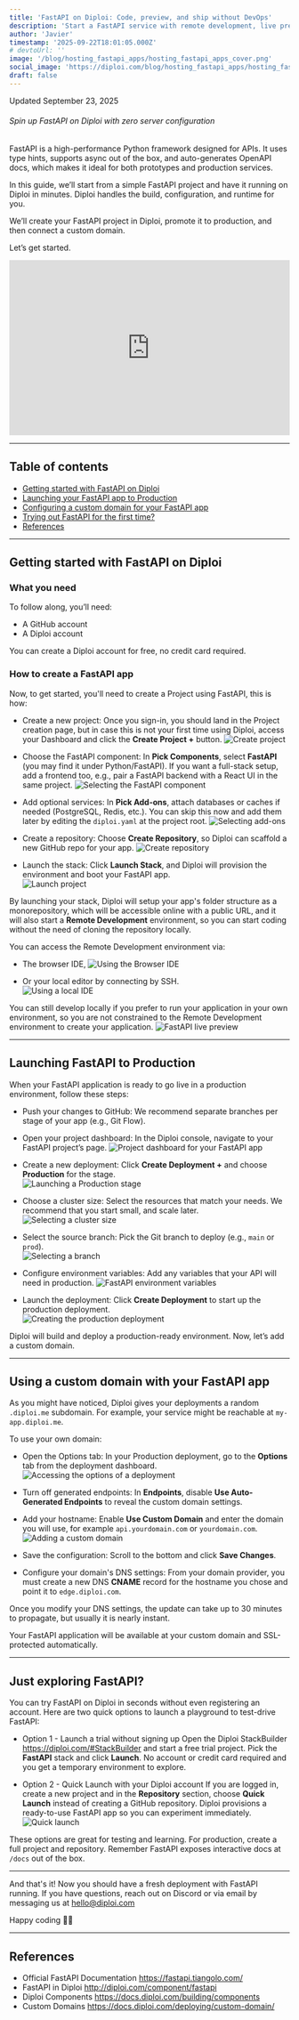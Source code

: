 ```yaml
---
title: 'FastAPI on Diploi: Code, preview, and ship without DevOps'
description: 'Start a FastAPI service with remote development, live previews, and one-click production, without configuring SSL certificates or manual server config.'
author: 'Javier'
timestamp: '2025-09-22T18:01:05.000Z'
# devtoUrl: ''
image: '/blog/hosting_fastapi_apps/hosting_fastapi_apps_cover.png'
social_image: 'https://diploi.com/blog/hosting_fastapi_apps/hosting_fastapi_apps_og.png'
draft: false
---
```


Updated <time datetime="2025-09-23T01:03:05.000Z">September 23, 2025</time>

###### Spin up FastAPI on Diploi with zero server configuration

FastAPI is a high-performance Python framework designed for APIs. It uses type hints, supports async out of the box, and auto-generates OpenAPI docs, which makes it ideal for both prototypes and production services.

In this guide, we’ll start from a simple FastAPI project and have it running on Diploi in minutes. Diploi handles the build, configuration, and runtime for you.

We’ll create your FastAPI project in Diploi, promote it to production, and then connect a custom domain.

Let’s get started.

<div style="display:flex; justify-content:center; width:100%">
    <iframe width="560" height="315" src="https://www.youtube.com/embed/mNJpQ-_r9rs?si=5eSJB8LBJaiIHyJ5" title="Using FastAPI in Diploi" frameborder="0" allow="accelerometer; autoplay; clipboard-write; encrypted-media; gyroscope; picture-in-picture; web-share" referrerpolicy="strict-origin-when-cross-origin" allowfullscreen></iframe>
</div>

---

## Table of contents

- [Getting started with FastAPI on Diploi](#getting-started-with-fastapi-on-diploi)
- [Launching your FastAPI app to Production](#launching-your-fastapi-app-to-production)
- [Configuring a custom domain for your FastAPI app](#configuring-a-custom-domain-for-your-fastapi-app)
- [Trying out FastAPI for the first time?](#new-to-fastapi)
- [References](#references)

---

## Getting started with FastAPI on Diploi

### What you need

To follow along, you’ll need:

- A GitHub account
- A Diploi account

You can create a Diploi account for free, no credit card required.

### How to create a FastAPI app

Now, to get started, you'll need to create a Project using FastAPI, this is how:

- Create a new project: Once you sign-in, you should land in the Project creation page, but in case this is not your first time using Diploi, access your Dashboard and click the **Create Project +** button.
  ![Create project](../../../images/blog/create-project.png)

- Choose the FastAPI component: In **Pick Components**, select **FastAPI** (you may find it under Python/FastAPI). If you want a full-stack setup, add a frontend too, e.g., pair a FastAPI backend with a React UI in the same project.
  ![Selecting the FastAPI component](fastapi-component.png)

- Add optional services: In **Pick Add-ons**, attach databases or caches if needed (PostgreSQL, Redis, etc.). You can skip this now and add them later by editing the `diploi.yaml` at the project root.
  ![Selecting add-ons](../../../images/blog/selecting-add-ons-3.png)

- Create a repository: Choose **Create Repository**, so Diploi can scaffold a new GitHub repo for your app.
  ![Create repository](../../../images/blog/creating-a-repo.png)

- Launch the stack: Click **Launch Stack**, and Diploi will provision the environment and boot your FastAPI app.  
  ![Launch project](../../../images/blog/launch-project.png)

By launching your stack, Diploi will setup your app's folder structure as a monorepository, which will be accessible online with a public URL, and it will also start a **Remote Development** environment, so you can start coding without the need of cloning the repository locally.

You can access the Remote Development environment via:

- The browser IDE,
  ![Using the Browser IDE](../../../images/blog/browser-ide.png)

- Or your local editor by connecting by SSH.  
  ![Using a local IDE](../../../images/blog/using-a-local-ide.png)

You can still develop locally if you prefer to run your application in your own environment, so you are not constrained to the Remote Development environment to create your application.
![FastAPI live preview](fastapi-preview.png)

---

## Launching FastAPI to Production

When your FastAPI application is ready to go live in a production environment, follow these steps:

- Push your changes to GitHub: We recommend separate branches per stage of your app (e.g., Git Flow).

- Open your project dashboard: In the Diploi console, navigate to your FastAPI project’s page.
  ![Project dashboard for your FastAPI app](fastapi-project-dashboard.png)
  
- Create a new deployment: Click **Create Deployment +** and choose **Production** for the stage.  
  ![Launching a Production stage](../../../images/blog/production-stage.png)

- Choose a cluster size: Select the resources that match your needs. We recommend that you start small, and scale later.  
  ![Selecting a cluster size](../../../images/blog/cluster-size-selection.png)

- Select the source branch: Pick the Git branch to deploy (e.g., `main` or `prod`).  
  ![Selecting a branch](../../../images/blog/selecting-a-branch.png)

- Configure environment variables: Add any variables that your API will need in production.
  ![FastAPI environment variables](fastapi-env-variables.png)

- Launch the deployment: Click **Create Deployment** to start up the production deployment.  
  ![Creating the production deployment](../../../images/blog/creating-deployment.png)

Diploi will build and deploy a production-ready environment. Now, let’s add a custom domain.

---

## Using a custom domain with your FastAPI app

As you might have noticed, Diploi gives your deployments a random `.diploi.me` subdomain. For example, your service might be reachable at `my-app.diploi.me`.

To use your own domain:

- Open the Options tab: In your Production deployment, go to the **Options** tab from the deployment dashboard.  
  ![Accessing the options of a deployment](../../../images/blog/deployment-options.png)

- Turn off generated endpoints: In **Endpoints**, disable **Use Auto-Generated Endpoints** to reveal the custom domain settings.

- Add your hostname: Enable **Use Custom Domain** and enter the domain you will use, for example `api.yourdomain.com` or `yourdomain.com`.  
  ![Adding a custom domain](../../../images/blog/adding-a-custom-domain.png)

- Save the configuration: Scroll to the bottom and click **Save Changes**.

- Configure your domain's DNS settings: From your domain provider, you must create a new DNS **CNAME** record for the hostname you chose and point it to `edge.diploi.com`.

Once you modify your DNS settings, the update can take up to 30 minutes to propagate, but usually it is nearly instant.

Your FastAPI application will be available at your custom domain and SSL-protected automatically.

---

## Just exploring FastAPI?

You can try FastAPI on Diploi in seconds without even registering an account. Here are two quick options to launch a playground to test-drive FastAPI:

- Option 1 - Launch a trial without signing up
  Open the Diploi StackBuilder <a href="https://diploi.com/#StackBuilder" target="_blank">https://diploi.com/#StackBuilder</a> and start a free trial project. Pick the **FastAPI** stack and click **Launch**. No account or credit card required and you get a temporary environment to explore.

- Option 2 - Quick Launch with your Diploi account
  If you are logged in, create a new project and in the **Repository** section, choose **Quick Launch** instead of creating a GitHub repository. Diploi provisions a ready-to-use FastAPI app so you can experiment immediately.  
    ![Quick launch](../../../images/blog/quick-launch.png)

These options are great for testing and learning. For production, create a full project and repository. Remember FastAPI exposes interactive docs at `/docs` out of the box.

---

And that's it! Now you should have a fresh deployment with FastAPI running. If you have questions, reach out on Discord or via email by messaging us at hello@diploi.com

Happy coding 👩‍💻

---

## References

- Official FastAPI Documentation https://fastapi.tiangolo.com/
- FastAPI in Diploi http://diploi.com/component/fastapi
- Diploi Components https://docs.diploi.com/building/components
- Custom Domains https://docs.diploi.com/deploying/custom-domain/
